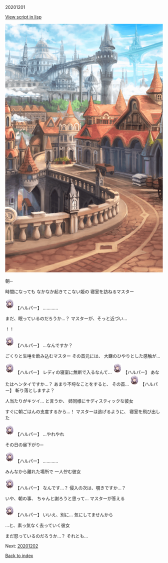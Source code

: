 20201201

[View script in lisp](../scripts/20201201.txt)

![town.png](../images/backgrounds/town.png)

朝─

時間になっても
なかなか起きてこない姫の
寝室を訪ねるマスター

<img src="../images/units/202011.png" alt="202011.png" height="34"/>
【ハルパー】
…………

まだ、眠っているのだろうか…？
マスターが、そっと近づい…

！！

<img src="../images/units/202011.png" alt="202011.png" height="34"/>
【ハルパー】
…なんですか？

ごくりと生唾を飲み込むマスター
その首元には、
大鎌のひやりとした感触が…

<img src="../images/units/202011.png" alt="202011.png" height="34"/>
【ハルパー】
レディの寝室に無断で入るなんて…

<img src="../images/units/202011.png" alt="202011.png" height="34"/>
【ハルパー】
あなたはヘンタイですか…？
あまり不埒なことをすると、
その首…

<img src="../images/units/202011.png" alt="202011.png" height="34"/>
【ハルパー】
斬り落としますよ？

人当たりがキツイ…
と言うか、
姉同様にサディスティックな彼女

すぐに朝ごはんの支度するから…！
マスターは逃げるように、
寝室を飛び出した

<img src="../images/units/202011.png" alt="202011.png" height="34"/>
【ハルパー】
…やれやれ

その日の昼下がり─

<img src="../images/units/202011.png" alt="202011.png" height="34"/>
【ハルパー】
…………

みんなから離れた場所で
一人佇む彼女

<img src="../images/units/202011.png" alt="202011.png" height="34"/>
【ハルパー】
なんです…？
侵入の次は、覗きですか…？

いや、朝の事、
ちゃんと謝ろうと思って…
マスターが答える

<img src="../images/units/202011.png" alt="202011.png" height="34"/>
【ハルパー】
いいえ、別に…
気にしてませんから

…と、素っ気なく去っていく彼女

まだ怒っているのだろうか…？
それとも…


Next: [20201202](20201202.md)

[Back to index](index.md)
